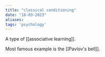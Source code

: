 ```yaml
---
title: "classical conditioning"
date: "18-03-2023"
aliases: 
tags: 'psychology'
---
```


A type of [[associative learning]]. 

Most famous example is the [[Pavlov's bell]].